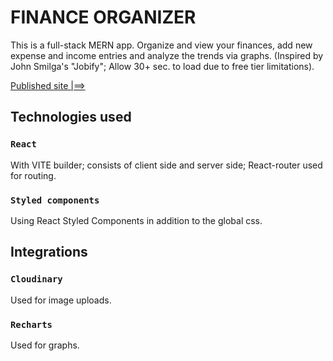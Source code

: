 # FINANCE ORGANIZER

This is a full-stack MERN app. Organize and view your finances, add new expense and income entries and analyze the trends via graphs.
(Inspired by John Smilga's "Jobify"; Allow 30+ sec. to load due to free tier limitations).

[Published site |==>](https://finance-tracker-vlqa.onrender.com/)


## Technologies used
### `React`
With VITE builder; consists of client side and server side; React-router used for routing.

### `Styled components`
Using React Styled Components in addition to the global css.


## Integrations
### `Cloudinary`
Used for image uploads.

### `Recharts`
Used for graphs.